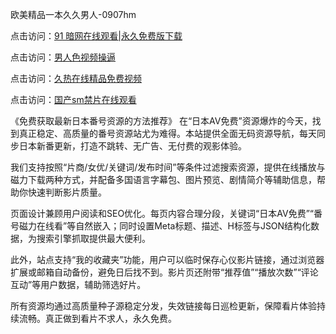 欧美精品一本久久男人-0907hm

点击访问：<a href="https://heiliaoll4qsx.pages.dev">91 暗网在线观看|永久免费版下载</a>

点击访问：<a href="https://heiliaowt0d7p.pages.dev">男人色视频操逼</a>

点击访问：<a href="https://heiliao2dmwwy.pages.dev">久热在线精品免费视频</a>

点击访问：<a href="https://heiliaoxwd5i8.pages.dev">国产sm禁片在线观看</a>

《免费获取最新日本番号资源的方法推荐》
在“日本AV免费”资源爆炸的今天，找到真正稳定、高质量的番号资源站尤为难得。本站提供全面无码资源导航，每天同步日本新番更新，打造不跳转、无广告、无付费的观影体验。

我们支持按照“片商/女优/关键词/发布时间”等条件过滤搜索资源，提供在线播放与磁力下载两种方式，并配备多国语言字幕包、图片预览、剧情简介等辅助信息，帮助你快速判断影片质量。

页面设计兼顾用户阅读和SEO优化。每页内容合理分段，关键词“日本AV免费”“番号磁力在线看”等自然嵌入；同时设置Meta标题、描述、H标签与JSON结构化数据，为搜索引擎抓取提供最大便利。

此外，站点支持“我的收藏夹”功能，用户可以临时保存心仪影片链接，通过浏览器扩展或邮箱自动备份，避免日后找不到。影片页还附带“推荐值”“播放次数”“评论互动”等用户数据，辅助筛选好片。

所有资源均通过高质量种子源稳定分发，失效链接每日巡检更新，保障看片体验持续流畅。真正做到看片不求人，永久免费。


<span style="display:none;">[Canonical link](https://github.com/aa85402/68045 ）</span>

